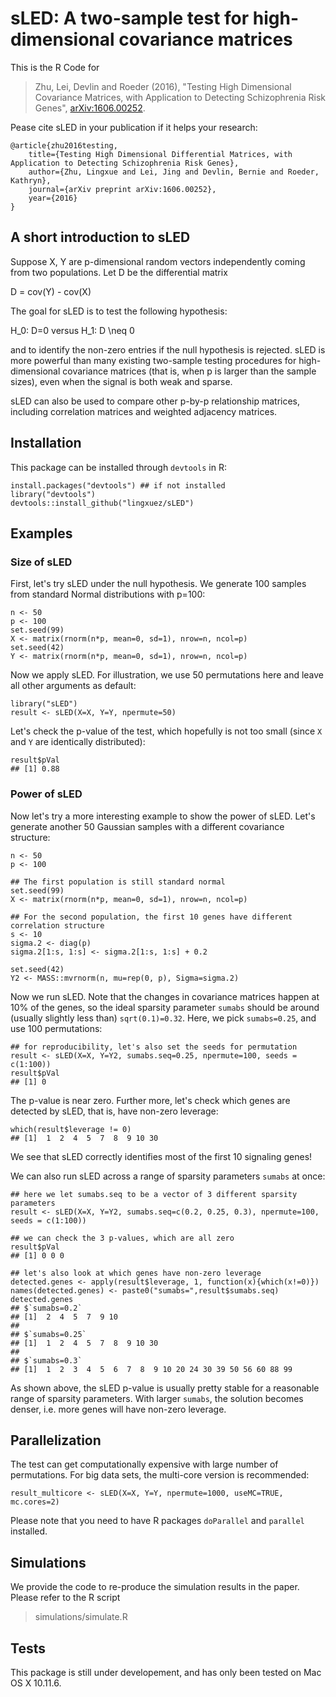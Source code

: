 # sLED: A two-sample test for high-dimensional covariance matrices

This is the R Code for
> Zhu, Lei, Devlin and Roeder (2016), "Testing High Dimensional Covariance Matrices, with Application to Detecting Schizophrenia Risk Genes", [arXiv:1606.00252](https://arxiv.org/abs/1606.00252).

Pease cite sLED in your publication if it helps your research:
```
@article{zhu2016testing,
    title={Testing High Dimensional Differential Matrices, with Application to Detecting Schizophrenia Risk Genes},
    author={Zhu, Lingxue and Lei, Jing and Devlin, Bernie and Roeder, Kathryn},
    journal={arXiv preprint arXiv:1606.00252},
    year={2016}
}
```

## A short introduction to sLED
Suppose X, Y are p-dimensional random vectors independently coming from two populations.
Let D be the differential matrix

D = cov(Y) - cov(X)

The goal for sLED is to test the following hypothesis:

H_0: D=0 versus H_1: D \neq 0

and to identify the non-zero entries if the null hypothesis is rejected. sLED is more powerful than many existing two-sample testing procedures for high-dimensional covariance matrices (that is, when p is larger than the sample sizes), even when the signal is both weak and sparse.

sLED can also be used to compare other p-by-p relationship matrices, including correlation matrices and weighted adjacency matrices. 


## Installation
This package can be installed through `devtools` in R:
```{r}
install.packages("devtools") ## if not installed
library("devtools")
devtools::install_github("lingxuez/sLED")
```


## Examples
### Size of sLED
First, let's try sLED under the null hypothesis. We generate 100 samples from standard Normal distributions with p=100:
```{r}
n <- 50
p <- 100
set.seed(99)
X <- matrix(rnorm(n*p, mean=0, sd=1), nrow=n, ncol=p)
set.seed(42)
Y <- matrix(rnorm(n*p, mean=0, sd=1), nrow=n, ncol=p)
```

Now we apply sLED. For illustration, we use 50 permutations here and leave all other arguments as default:
```{r}
library("sLED")
result <- sLED(X=X, Y=Y, npermute=50)
```

Let's check the p-value of the test, which hopefully is not too small (since `X` and `Y` are identically distributed):
```{r}
result$pVal
## [1] 0.88
```

### Power of sLED
Now let's try a more interesting example to show the power of sLED. Let's generate another 50 Gaussian samples with a different covariance structure:
```{r}
n <- 50
p <- 100
  
## The first population is still standard normal
set.seed(99)
X <- matrix(rnorm(n*p, mean=0, sd=1), nrow=n, ncol=p)
  
## For the second population, the first 10 genes have different correlation structure
s <- 10
sigma.2 <- diag(p)
sigma.2[1:s, 1:s] <- sigma.2[1:s, 1:s] + 0.2
  
set.seed(42)
Y2 <- MASS::mvrnorm(n, mu=rep(0, p), Sigma=sigma.2)
```

Now we run sLED. Note that the changes in covariance matrices happen at 10% of the genes, so the ideal sparsity parameter `sumabs` should be around (usually slightly less than) `sqrt(0.1)=0.32`. Here, we pick `sumabs=0.25`, and use 100 permutations:
```{r}
## for reproducibility, let's also set the seeds for permutation
result <- sLED(X=X, Y=Y2, sumabs.seq=0.25, npermute=100, seeds = c(1:100))
result$pVal
## [1] 0
```
The p-value is near zero. Further more, let's check which genes are detected by sLED, that is, have non-zero leverage:
```{r}
which(result$leverage != 0)
## [1]  1  2  4  5  7  8  9 10 30
```
We see that sLED correctly identifies most of the first 10 signaling genes!

We can also run sLED across a range of sparsity parameters `sumabs` at once:
```{r}
## here we let sumabs.seq to be a vector of 3 different sparsity parameters
result <- sLED(X=X, Y=Y2, sumabs.seq=c(0.2, 0.25, 0.3), npermute=100, seeds = c(1:100))
                 
## we can check the 3 p-values, which are all zero
result$pVal
## [1] 0 0 0

## let's also look at which genes have non-zero leverage
detected.genes <- apply(result$leverage, 1, function(x){which(x!=0)})
names(detected.genes) <- paste0("sumabs=",result$sumabs.seq)
detected.genes
## $`sumabs=0.2`
## [1]  2  4  5  7  9 10
##
## $`sumabs=0.25`
## [1]  1  2  4  5  7  8  9 10 30
##
## $`sumabs=0.3`
## [1]  1  2  3  4  5  6  7  8  9 10 20 24 30 39 50 56 60 88 99
```
As shown above, the sLED p-value is usually pretty stable for a reasonable range of sparsity parameters. With larger `sumabs`, the solution becomes denser, i.e. more genes will have non-zero leverage.

## Parallelization

The test can get computationally expensive with large number of permutations. For big data sets, the multi-core version is recommended:
```{r}
result_multicore <- sLED(X=X, Y=Y, npermute=1000, useMC=TRUE, mc.cores=2)
```
Please note that you need to have R packages `doParallel` and `parallel` installed.


## Simulations
We provide the code to re-produce the simulation results in the paper. Please refer to the R script

> simulations/simulate.R


## Tests
This package is still under developement, and has only been tested on Mac OS X 10.11.6.
